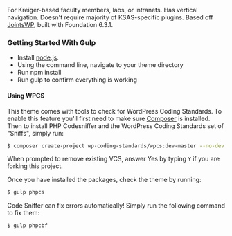 For Kreiger-based faculty members, labs, or intranets. Has vertical navigation. Doesn't require majority of KSAS-specific plugins. Based off [JointsWP]( http://jointswp.com/), built with Foundation 6.3.1.

### Getting Started With Gulp
- Install [node.js](https://nodejs.org).
- Using the command line, navigate to your theme directory
- Run npm install
- Run gulp to confirm everything is working

#### Using WPCS
This theme comes with tools to check for WordPress Coding Standards. To enable this feature you'll first need to make sure  [Composer](https://getcomposer.org/) is installed. Then to install PHP Codesniffer and the WordPress Coding Standards set of "Sniffs", simply run:
```bash
$ composer create-project wp-coding-standards/wpcs:dev-master --no-dev
```
When prompted to remove existing VCS, answer Yes by typing `Y` if you are forking this project.

Once you have installed the packages, check the theme by running:
```bash
$ gulp phpcs
```

Code Sniffer can fix errors automatically! Simply run the following command to fix them:
```bash
$ gulp phpcbf
```